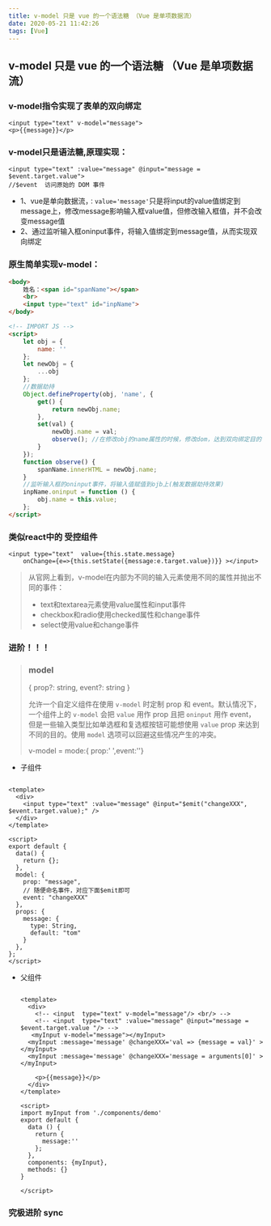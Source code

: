 ```yaml
---
title: v-model 只是 vue 的一个语法糖 （Vue 是单项数据流）
date: 2020-05-21 11:42:26
tags: [Vue]
---
```




##   **v-model**   只是 vue 的一个语法糖 （**Vue 是单项数据流**）

### v-model指令实现了表单的双向绑定

```vue
<input type="text" v-model="message">
<p>{{message}}</p>
```

### v-model只是语法糖,原理实现：

```vue
<input type="text" :value="message" @input="message = $event.target.value">
//$event  访问原始的 DOM 事件
```

- 1、vue是单向数据流，`：value='message'`只是将input的value值绑定到message上，修改message影响输入框value值，但修改输入框值，并不会改变message值
- 2、通过监听输入框oninput事件，将输入值绑定到message值，从而实现双向绑定

### 原生简单实现v-model：

```html
<body>
    姓名：<span id="spanName"></span>
    <br>
    <input type="text" id="inpName">
</body>

<!-- IMPORT JS -->
<script>
    let obj = {
        name: ''
    };
    let newObj = {
        ...obj
    };
    //数据劫持
    Object.defineProperty(obj, 'name', {
        get() {
            return newObj.name;
        },
        set(val) {
            newObj.name = val;
            observe(); //在修改obj的name属性的时候，修改dom，达到双向绑定目的
        }
    });
    function observe() {
        spanName.innerHTML = newObj.name;
    }
    //监听输入框的oninput事件，将输入值赋值到ojb上(触发数据劫持效果)
    inpName.oninput = function () {
        obj.name = this.value;
    };
</script>
```





### 类似react中的 受控组件

```react
<input type="text"  value={this.state.message} 
    onChange={e=>{this.setState({message:e.target.value})}} ></input>
```

> 从官网上看到，v-model在内部为不同的输入元素使用不同的属性并抛出不同的事件：
> - text和textarea元素使用value属性和input事件
> - checkbox和radio使用checked属性和change事件
> - select使用value和change事件



###  进阶！！！

> ### model
> { prop?: string, event?: string }
>
> 允许一个自定义组件在使用 `v-model` 时定制 prop 和 event。默认情况下，一个组件上的 `v-model` 会把 `value` 用作 prop 且把 `oninput` 用作 event， 但是一些输入类型比如单选框和复选框按钮可能想使用 `value` prop 来达到不同的目的。使用 `model` 选项可以回避这些情况产生的冲突。
>
> v-model  = mode:{  prop:'  ',event:''}   

- 子组件

```vue

<template>
  <div>
    <input type="text" :value="message" @input="$emit("changeXXX", $event.target.value);" />
  </div>
</template>

<script>
export default {
  data() {
    return {};
  },
  model: {
    prop: "message",
    // 随便命名事件，对应下面$emit即可
    event: "changeXXX"
  },
  props: {
    message: {
      type: String,
      default: "tom"
    }
  },
};
</script>

```



- 父组件

  ```vue
  
  <template>
    <div>
      <!-- <input  type="text" v-model="message"/> <br/> -->
      <!-- <input  type="text" :value="message" @input="message =  $event.target.value "/> -->
     <myInput v-model="message"></myInput>
    <myInput :message='message' @changeXXX='val => {message = val}' ></myInput>
    <myInput :message='message' @changeXXX='message = arguments[0]' ></myInput>
  
      <p>{{message}}</p>
    </div>
  </template>
  
  <script>
  import myInput from './components/demo'
  export default {
    data () {
      return {
        message:''
      };
    },
    components: {myInput},
    methods: {}
  }
  
  </script>

  ```
  
  

### 究极进阶  sync
